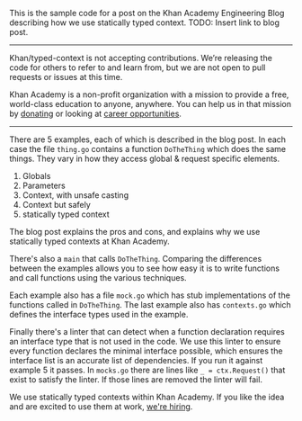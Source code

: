 This is the sample code for a post on the Khan Academy Engineering Blog
describing how we use statically typed context.
TODO: Insert link to blog post.

-----

Khan/typed-context is not accepting contributions. We’re releasing the code for
others to refer to and learn from, but we are not open to pull requests or
issues at this time.

Khan Academy is a non-profit organization with a mission to provide a free,
world-class education to anyone, anywhere. You can help us in that mission by
[donating](https://khanacademy.org/donate) or looking at
[career opportunities](https://khanacademy.org/careers).

-----

There are 5 examples, each of which is described in the blog post.  In each
case the file `thing.go` contains a function `DoTheThing` which does the same
things.  They vary in how they access global & request specific elements.

1. Globals
2. Parameters
3. Context, with unsafe casting
4. Context but safely
5. statically typed context

The blog post explains the pros and cons, and explains why we use statically
typed contexts at Khan Academy.

There's also a `main` that calls `DoTheThing`.  Comparing the differences
between the examples allows you to see how easy it is to write functions and
call functions using the various techniques.

Each example also has a file `mock.go` which has stub implementations of the
functions called in `DoTheThing`.  The last example also has `contexts.go`
which defines the interface types used in the example.

Finally there's a linter that can detect when a function declaration requires an
interface type that is not used in the code.  We use this linter to ensure every
function declares the minimal interface possible, which ensures the interface
list is an accurate list of dependencies.  If you run it against example 5 it
passes.  In `mocks.go` there are lines like `_ = ctx.Request()` that exist to
satisfy the linter.  If those lines are removed the linter will fail.

We use statically typed contexts within Khan Academy.  If you like the idea and
are excited to use them at work, [we're hiring](https://www.khanacademy.org/careers).

